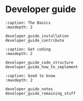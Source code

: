 # Developer guide

```{toctree}
:caption: The Basics
:maxdepth: 2

developer_guide_installation
developer_guide_contribute
```


```{toctree}
:caption: Get coding
:maxdepth: 2

developer_guide_code_structure
developer_guide_how_to_implement
```

```{toctree}
:caption: Good to know
:maxdepth: 2

developer_guide_notes
developer_guide_remaining_stuff
```

